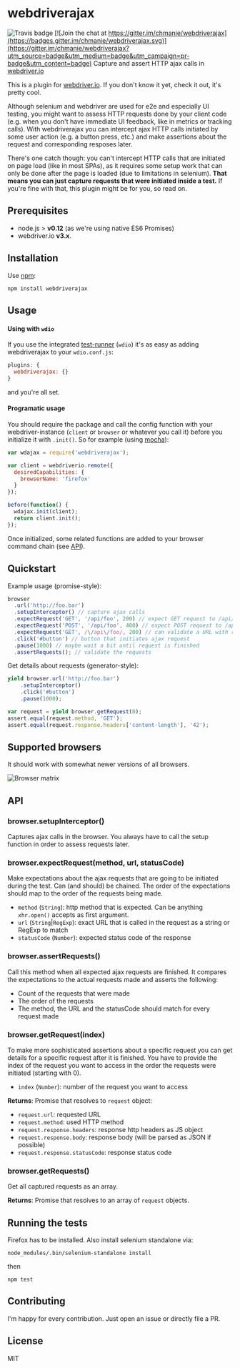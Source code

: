# webdriverajax

![Travis badge](https://travis-ci.org/chmanie/webdriverajax.svg?branch=master) [![Join the chat at https://gitter.im/chmanie/webdriverajax](https://badges.gitter.im/chmanie/webdriverajax.svg)](https://gitter.im/chmanie/webdriverajax?utm_source=badge&utm_medium=badge&utm_campaign=pr-badge&utm_content=badge)
Capture and assert HTTP ajax calls in [webdriver.io](http://webdriver.io/)

This is a plugin for [webdriver.io](http://webdriver.io/). If you don't know it yet, check it out, it's pretty cool.

Although selenium and webdriver are used for e2e and especially UI testing, you might want to assess HTTP requests done by your client code (e.g. when you don't have immediate UI feedback, like in metrics or tracking calls). With webdriverajax you can intercept ajax HTTP calls initiated by some user action (e.g. a button press, etc.) and make assertions about the request and corresponding resposes later.

There's one catch though: you can't intercept HTTP calls that are initiated on page load (like in most SPAs), as it requires some setup work that can only be done after the page is loaded (due to limitations in selenium). **That means you can just capture requests that were initiated inside a test.** If you're fine with that, this plugin might be for you, so read on.

## Prerequisites

* node.js > **v0.12** (as we're using native ES6 Promises)
* webdriver.io **v3.x**.

## Installation

Use [npm](https://npmjs.org):

```
npm install webdriverajax
```

## Usage

#### Using with `wdio`

If you use the integrated [test-runner](http://webdriver.io/guide/testrunner/gettingstarted.html) (`wdio`) it's as easy as adding webdriverajax to your `wdio.conf.js`:

```javascript
plugins: {
  webdriverajax: {}
}
```

and you're all set.

#### Programatic usage

You should require the package and call the config function with your webdriver-instance (`client` or `browser` or whatever you call it) before you initialize it with `.init()`. So for example (using [mocha](https://mochajs.org/)):

```javascript
var wdajax = require('webdriverajax');

var client = webdriverio.remote({
  desiredCapabilities: {
    browserName: 'firefox'
  }
});

before(function() {
  wdajax.init(client);
  return client.init();
});
```

Once initialized, some related functions are added to your browser command chain (see [API](#api)).

## Quickstart

Example usage (promise-style):

```javascript
browser
  .url('http://foo.bar')
  .setupInterceptor() // capture ajax calls
  .expectRequest('GET', '/api/foo', 200) // expect GET request to /api/foo with 200 statusCode
  .expectRequest('POST', '/api/foo', 400) // expect POST request to /api/foo with 400 statusCode
  .expectRequest('GET', /\/api\/foo/, 200) // can validate a URL with regex, too
  .click('#button') // button that initiates ajax request
  .pause(1000) // maybe wait a bit until request is finished
  .assertRequests(); // validate the requests
```

Get details about requests (generator-style):

```javascript
yield browser.url('http://foo.bar')
    .setupInterceptor()
    .click('#button')
    .pause(1000);

var request = yield browser.getRequest(0);
assert.equal(request.method, 'GET');
assert.equal(request.response.headers['content-length'], '42');
```

## Supported browsers

It should work with somewhat newer versions of all browsers.

![Browser matrix](https://saucelabs.com/browser-matrix/webdriverajax.svg)

## API

### browser.setupInterceptor()

Captures ajax calls in the browser. You always have to call the setup function in order to assess requests later.

### browser.expectRequest(method, url, statusCode)

Make expectations about the ajax requests that are going to be initiated during the test. Can (and should) be chained. The order of the expectations should map to the order of the requests being made.

* `method` (`String`): http method that is expected. Can be anything `xhr.open()` accepts as first argument.
* `url` (`String`|`RegExp`): exact URL that is called in the request as a string or RegExp to match
* `statusCode` (`Number`): expected status code of the response

### browser.assertRequests()

Call this method when all expected ajax requests are finished. It compares the expectations to the actual requests made and asserts the following:

- Count of the requests that were made
- The order of the requests
- The method, the URL and the statusCode should match for every request made

### browser.getRequest(index)

To make more sophisticated assertions about a specific request you can get details for a specific request after it is finished. You have to provide the index of the request you want to access in the order the requests were initiated (starting with 0).

* `index` (`Number`): number of the request you want to access

**Returns**: Promise that resolves to `request` object:

* `request.url`: requested URL
* `request.method`: used HTTP method
* `request.response.headers`: response http headers as JS object
* `request.response.body`: response body (will be parsed as JSON if possible)
* `request.response.statusCode`: response status code

### browser.getRequests()

Get all captured requests as an array.

**Returns**: Promise that resolves to an array of `request` objects.

## Running the tests

Firefox has to be installed. Also install selenium standalone via:

```
node_modules/.bin/selenium-standalone install
```

then

```
npm test
```

## Contributing

I'm happy for every contribution. Just open an issue or directly file a PR.

## License

MIT
